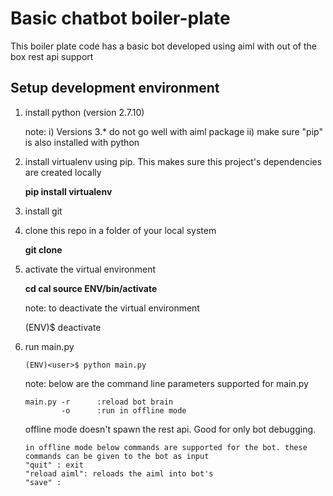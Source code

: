 Basic chatbot boiler-plate
==========================

This boiler plate code has a basic bot developed using aiml with out of the box rest api support

Setup development environment
-----------------------------
1) install python (version 2.7.10)

    note:
    i) Versions 3.* do not go well with aiml package
    ii) make sure "pip" is also installed with python
    
2) install virtualenv using pip. This makes sure this project's dependencies are created locally

    **pip install virtualenv**
    
3) install git
4) clone this repo in a folder of your local system

    **git clone <repo url>**

5) activate the virtual environment

    **cd cal
    source ENV/bin/activate**
    
    note: to deactivate the virtual environment

    (ENV)<user>$ deactivate

6) run main.py

    ```
    (ENV)<user>$ python main.py
    ```
    note: below are the command line parameters supported for main.py
    
    ```
    main.py	-r		:reload bot brain
	        -o		:run in offline mode
    ```
    offline mode doesn't spawn the rest api. Good for only bot debugging.
    
    ```
    in offline mode below commands are supported for the bot. these commands can be given to the bot as input
    "quit" : exit
    "reload aiml": reloads the aiml into bot's 
    "save" :
    
    ```

    